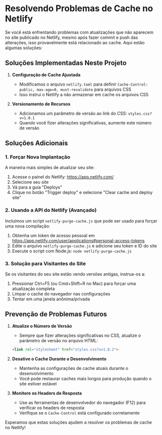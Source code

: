 # Resolvendo Problemas de Cache no Netlify

Se você está enfrentando problemas com atualizações que não aparecem no site publicado no Netlify, mesmo após fazer commit e push das alterações, isso provavelmente está relacionado ao cache. Aqui estão algumas soluções:

## Soluções Implementadas Neste Projeto

1. **Configuração de Cache Ajustada**
   - Modificamos o arquivo `netlify.toml` para definir `Cache-Control: public, max-age=0, must-revalidate` para arquivos CSS
   - Isso instrui o Netlify a não armazenar em cache os arquivos CSS

2. **Versionamento de Recursos**
   - Adicionamos um parâmetro de versão ao link do CSS: `styles.css?v=1.0.1`
   - Quando você fizer alterações significativas, aumente este número de versão

## Soluções Adicionais

### 1. Forçar Nova Implantação

A maneira mais simples de atualizar seu site:

1. Acesse o painel do Netlify: https://app.netlify.com/
2. Selecione seu site
3. Vá para a guia "Deploys"
4. Clique no botão "Trigger deploy" e selecione "Clear cache and deploy site"

### 2. Usando a API do Netlify (Avançado)

Incluímos um script `netlify-purge-cache.js` que pode ser usado para forçar uma nova compilação:

1. Obtenha um token de acesso pessoal em https://app.netlify.com/user/applications#personal-access-tokens
2. Edite o arquivo `netlify-purge-cache.js` e adicione seu token e ID do site
3. Execute o script com Node.js: `node netlify-purge-cache.js`

### 3. Solução para Visitantes do Site

Se os visitantes do seu site estão vendo versões antigas, instrua-os a:

1. Pressionar Ctrl+F5 (ou Cmd+Shift+R no Mac) para forçar uma atualização completa
2. Limpar o cache do navegador nas configurações
3. Tentar em uma janela anônima/privada

## Prevenção de Problemas Futuros

1. **Atualize o Número de Versão**
   - Sempre que fizer alterações significativas no CSS, atualize o parâmetro de versão no arquivo HTML:
   ```html
   <link rel="stylesheet" href="styles.css?v=1.0.2">
   ```

2. **Desative o Cache Durante o Desenvolvimento**
   - Mantenha as configurações de cache atuais durante o desenvolvimento
   - Você pode restaurar caches mais longos para produção quando o site estiver estável

3. **Monitore os Headers de Resposta**
   - Use as ferramentas de desenvolvedor do navegador (F12) para verificar os headers de resposta
   - Verifique se o `Cache-Control` está configurado corretamente

Esperamos que estas soluções ajudem a resolver os problemas de cache no Netlify!